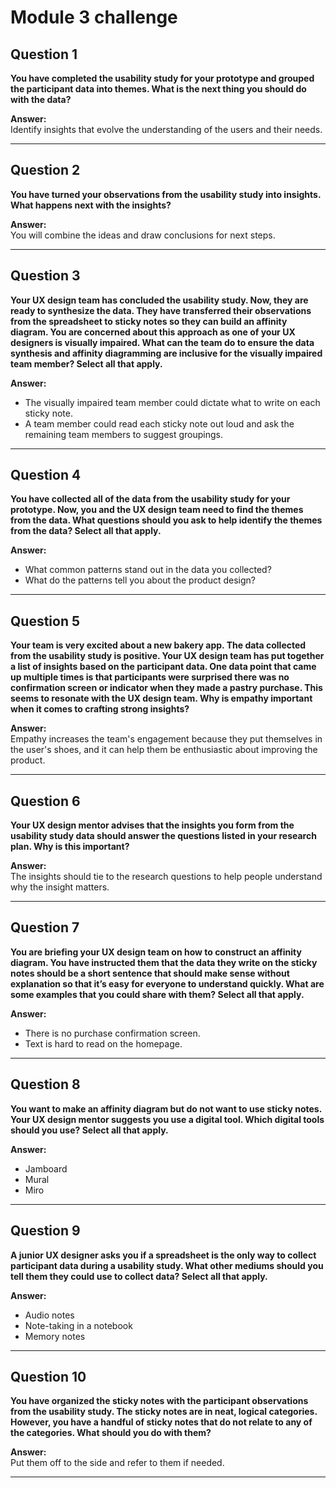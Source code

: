 # Module 3 challenge

## Question 1
**You have completed the usability study for your prototype and grouped the participant data into themes. What is the next thing you should do with the data?**

**Answer:**  
Identify insights that evolve the understanding of the users and their needs.

---

## Question 2
**You have turned your observations from the usability study into insights. What happens next with the insights?**

**Answer:**  
You will combine the ideas and draw conclusions for next steps.

---

## Question 3
**Your UX design team has concluded the usability study. Now, they are ready to synthesize the data. They have transferred their observations from the spreadsheet to sticky notes so they can build an affinity diagram. You are concerned about this approach as one of your UX designers is visually impaired. What can the team do to ensure the data synthesis and affinity diagramming are inclusive for the visually impaired team member? Select all that apply.**

**Answer:**  
- The visually impaired team member could dictate what to write on each sticky note.  
- A team member could read each sticky note out loud and ask the remaining team members to suggest groupings.

---

## Question 4
**You have collected all of the data from the usability study for your prototype. Now, you and the UX design team need to find the themes from the data. What questions should you ask to help identify the themes from the data? Select all that apply.**

**Answer:**  
- What common patterns stand out in the data you collected?  
- What do the patterns tell you about the product design?

---

## Question 5
**Your team is very excited about a new bakery app. The data collected from the usability study is positive. Your UX design team has put together a list of insights based on the participant data. One data point that came up multiple times is that participants were surprised there was no confirmation screen or indicator when they made a pastry purchase. This seems to resonate with the UX design team. Why is empathy important when it comes to crafting strong insights?**

**Answer:**  
Empathy increases the team's engagement because they put themselves in the user's shoes, and it can help them be enthusiastic about improving the product.

---

## Question 6
**Your UX design mentor advises that the insights you form from the usability study data should answer the questions listed in your research plan. Why is this important?**

**Answer:**  
The insights should tie to the research questions to help people understand why the insight matters.

---

## Question 7
**You are briefing your UX design team on how to construct an affinity diagram. You have instructed them that the data they write on the sticky notes should be a short sentence that should make sense without explanation so that it’s easy for everyone to understand quickly. What are some examples that you could share with them? Select all that apply.**

**Answer:**  
- There is no purchase confirmation screen.  
- Text is hard to read on the homepage.

---

## Question 8
**You want to make an affinity diagram but do not want to use sticky notes. Your UX design mentor suggests you use a digital tool. Which digital tools should you use? Select all that apply.**

**Answer:**  
- Jamboard  
- Mural  
- Miro

---

## Question 9
**A junior UX designer asks you if a spreadsheet is the only way to collect participant data during a usability study. What other mediums should you tell them they could use to collect data? Select all that apply.**

**Answer:**  
- Audio notes  
- Note-taking in a notebook  
- Memory notes

---

## Question 10
**You have organized the sticky notes with the participant observations from the usability study. The sticky notes are in neat, logical categories. However, you have a handful of sticky notes that do not relate to any of the categories. What should you do with them?**

**Answer:**  
Put them off to the side and refer to them if needed.

---

